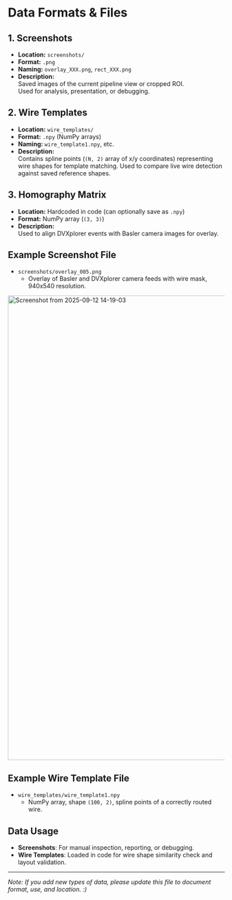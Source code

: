 # Data Formats & Files

## 1. Screenshots

- **Location:** `screenshots/`
- **Format:** `.png`
- **Naming:** `overlay_XXX.png`, `rect_XXX.png`
- **Description:**  
  Saved images of the current pipeline view or cropped ROI.  
  Used for analysis, presentation, or debugging.

## 2. Wire Templates

- **Location:** `wire_templates/`
- **Format:** `.npy` (NumPy arrays)
- **Naming:** `wire_template1.npy`, etc.
- **Description:**  
  Contains spline points (`(N, 2)` array of x/y coordinates) representing wire shapes for template matching.
  Used to compare live wire detection against saved reference shapes.

## 3. Homography Matrix

- **Location:** Hardcoded in code (can optionally save as `.npy`)
- **Format:** NumPy array (`(3, 3)`)
- **Description:**  
  Used to align DVXplorer events with Basler camera images for overlay.



## Example Screenshot File

- `screenshots/overlay_005.png`
    - Overlay of Basler and DVXplorer camera feeds with wire mask, 940x540 resolution.
<img width="1920" height="1080" alt="Screenshot from 2025-09-12 14-19-03" src="https://github.com/user-attachments/assets/8bf8629f-5480-4ef2-823a-8e3964615099" />

## Example Wire Template File

- `wire_templates/wire_template1.npy`
    - NumPy array, shape `(100, 2)`, spline points of a correctly routed wire.

## Data Usage

- **Screenshots**: For manual inspection, reporting, or debugging.
- **Wire Templates**: Loaded in code for wire shape similarity check and layout validation.

---

*Note: If you add new types of data, please update this file to document format, use, and location. :)*
